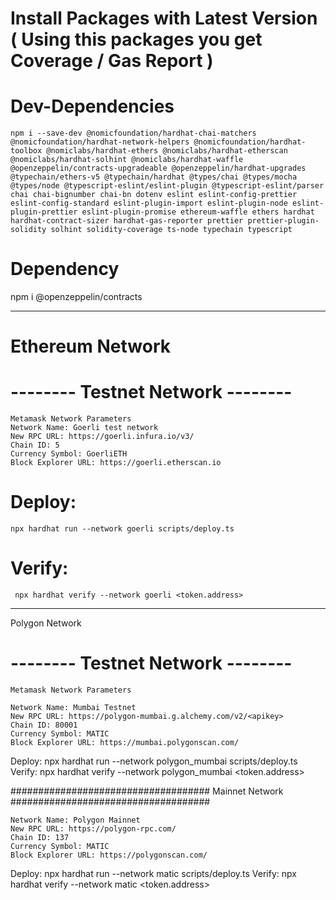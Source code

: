 # Install Packages with Latest Version ( Using this packages you get Coverage / Gas Report )

# Dev-Dependencies

    npm i --save-dev @nomicfoundation/hardhat-chai-matchers @nomicfoundation/hardhat-network-helpers @nomicfoundation/hardhat-toolbox @nomiclabs/hardhat-ethers @nomiclabs/hardhat-etherscan @nomiclabs/hardhat-solhint @nomiclabs/hardhat-waffle @openzeppelin/contracts-upgradeable @openzeppelin/hardhat-upgrades @typechain/ethers-v5 @typechain/hardhat @types/chai @types/mocha @types/node @typescript-eslint/eslint-plugin @typescript-eslint/parser chai chai-bignumber chai-bn dotenv eslint eslint-config-prettier eslint-config-standard eslint-plugin-import eslint-plugin-node eslint-plugin-prettier eslint-plugin-promise ethereum-waffle ethers hardhat hardhat-contract-sizer hardhat-gas-reporter prettier prettier-plugin-solidity solhint solidity-coverage ts-node typechain typescript

# Dependency

npm i @openzeppelin/contracts

---

# Ethereum Network

# -------- Testnet Network --------

    Metamask Network Parameters
    Network Name: Goerli test network
    New RPC URL: https://goerli.infura.io/v3/
    Chain ID: 5
    Currency Symbol: GoerliETH
    Block Explorer URL: https://goerli.etherscan.io

# Deploy:

    npx hardhat run --network goerli scripts/deploy.ts

# Verify:

     npx hardhat verify --network goerli <token.address>

---

Polygon Network

# -------- Testnet Network --------

    Metamask Network Parameters

    Network Name: Mumbai Testnet
    New RPC URL: https://polygon-mumbai.g.alchemy.com/v2/<apikey>
    Chain ID: 80001
    Currency Symbol: MATIC
    Block Explorer URL: https://mumbai.polygonscan.com/

Deploy: npx hardhat run --network polygon_mumbai scripts/deploy.ts
Verify: npx hardhat verify --network polygon_mumbai <token.address>

#################################### Mainnet Network ####################################

    Network Name: Polygon Mainnet
    New RPC URL: https://polygon-rpc.com/
    Chain ID: 137
    Currency Symbol: MATIC
    Block Explorer URL: https://polygonscan.com/

Deploy: npx hardhat run --network matic scripts/deploy.ts
Verify: npx hardhat verify --network matic <token.address>
